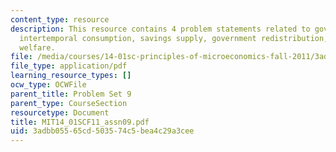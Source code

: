 ```yaml
---
content_type: resource
description: This resource contains 4 problem statements related to government borrowing,
  intertemporal consumption, savings supply, government redistribution, and social
  welfare.
file: /media/courses/14-01sc-principles-of-microeconomics-fall-2011/3adbb05565cd503574c5bea4c29a3cee_MIT14_01SCF11_assn09.pdf
file_type: application/pdf
learning_resource_types: []
ocw_type: OCWFile
parent_title: Problem Set 9
parent_type: CourseSection
resourcetype: Document
title: MIT14_01SCF11_assn09.pdf
uid: 3adbb055-65cd-5035-74c5-bea4c29a3cee
---
```

